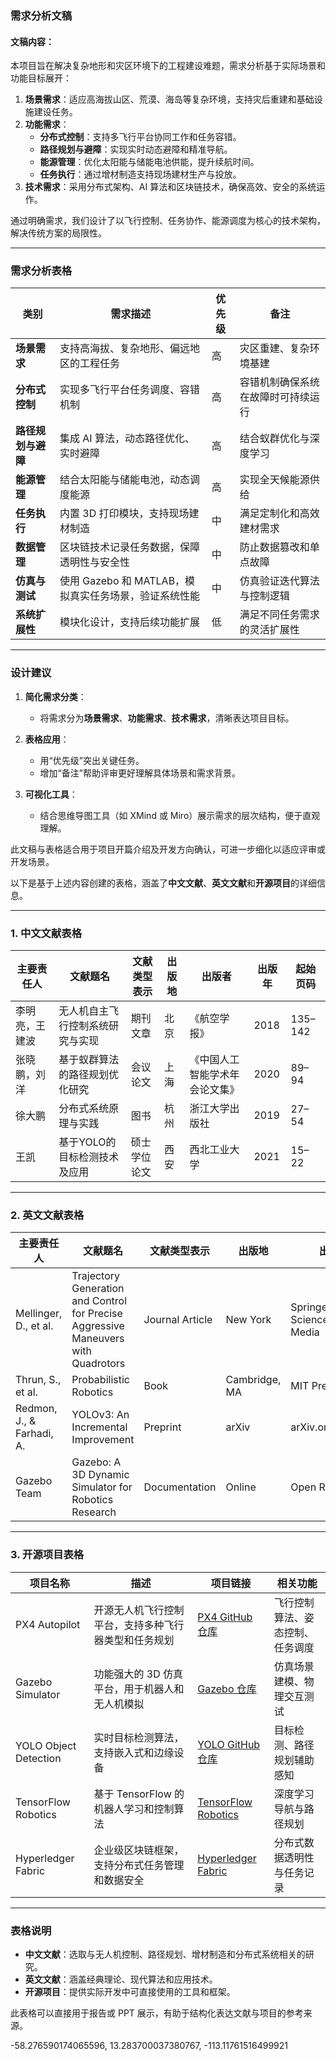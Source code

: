 ### **需求分析文稿**

#### **文稿内容：**

本项目旨在解决复杂地形和灾区环境下的工程建设难题，需求分析基于实际场景和功能目标展开：

1. **场景需求**：适应高海拔山区、荒漠、海岛等复杂环境，支持灾后重建和基础设施建设任务。
2. **功能需求**：
   - **分布式控制**：支持多飞行平台协同工作和任务容错。
   - **路径规划与避障**：实现实时动态避障和精准导航。
   - **能源管理**：优化太阳能与储能电池供能，提升续航时间。
   - **任务执行**：通过增材制造支持现场建材生产与投放。
3. **技术需求**：采用分布式架构、AI 算法和区块链技术，确保高效、安全的系统运作。

通过明确需求，我们设计了以飞行控制、任务协作、能源调度为核心的技术架构，解决传统方案的局限性。

---

### **需求分析表格**

| **类别**      | **需求描述**                           | **优先级** | **备注**            |
| ----------- | ---------------------------------- | ------- | ----------------- |
| **场景需求**    | 支持高海拔、复杂地形、偏远地区的工程任务               | 高       | 灾区重建、复杂环境基建       |
| **分布式控制**   | 实现多飞行平台任务调度、容错机制                   | 高       | 容错机制确保系统在故障时可持续运行 |
| **路径规划与避障** | 集成 AI 算法，动态路径优化、实时避障               | 高       | 结合蚁群优化与深度学习       |
| **能源管理**    | 结合太阳能与储能电池，动态调度能源                  | 高       | 实现全天候能源供给         |
| **任务执行**    | 内置 3D 打印模块，支持现场建材制造                | 中       | 满足定制化和高效建材需求      |
| **数据管理**    | 区块链技术记录任务数据，保障透明性与安全性              | 中       | 防止数据篡改和单点故障       |
| **仿真与测试**   | 使用 Gazebo 和 MATLAB，模拟真实任务场景，验证系统性能 | 中       | 仿真验证迭代算法与控制逻辑     |
| **系统扩展性**   | 模块化设计，支持后续功能扩展                     | 低       | 满足不同任务需求的灵活扩展性    |

---

### **设计建议**

1. **简化需求分类**：
   - 将需求分为**场景需求**、**功能需求**、**技术需求**，清晰表达项目目标。
   
2. **表格应用**：
   - 用“优先级”突出关键任务。
   - 增加“备注”帮助评审更好理解具体场景和需求背景。

3. **可视化工具**：
   - 结合思维导图工具（如 XMind 或 Miro）展示需求的层次结构，便于直观理解。

此文稿与表格适合用于项目开篇介绍及开发方向确认，可进一步细化以适应评审或开发场景。

以下是基于上述内容创建的表格，涵盖了**中文文献**、**英文文献**和**开源项目**的详细信息。

---

### **1. 中文文献表格**

| **主要责任人**  | **文献题名**                        | **文献类型表示** | **出版地** | **出版者**              | **出版年** | **起始页码** |
|----------------|------------------------------------|------------------|------------|-------------------------|------------|--------------|
| 李明亮，王建波  | 无人机自主飞行控制系统研究与实现     | 期刊文章         | 北京         | 《航空学报》            | 2018       | 135–142      |
| 张晓鹏，刘洋    | 基于蚁群算法的路径规划优化研究       | 会议论文         | 上海         | 《中国人工智能学术年会论文集》 | 2020       | 89–94        |
| 徐大鹏          | 分布式系统原理与实践               | 图书             | 杭州         | 浙江大学出版社          | 2019       | 27–54        |
| 王凯            | 基于YOLO的目标检测技术及应用       | 硕士学位论文     | 西安         | 西北工业大学            | 2021       | 15–22        |

---

### **2. 英文文献表格**

| **主要责任人**                 | **文献题名**                                                                           | **文献类型表示**      | **出版地**       | **出版者**                         | **出版年** |         |
| ------------------------- | ---------------------------------------------------------------------------------- | --------------- | ------------- | ------------------------------- | ------- | ------- |
| Mellinger, D., et al.     | Trajectory Generation and Control for Precise Aggressive Maneuvers with Quadrotors | Journal Article | New York      | Springer Science+Business Media | 2012    | 664–674 |
| Thrun, S., et al.         | Probabilistic Robotics                                                             | Book            | Cambridge, MA | MIT Press                       | 2005    | 67–112  |
| Redmon, J., & Farhadi, A. | YOLOv3: An Incremental Improvement                                                 | Preprint        | arXiv         | arXiv.org                       | 2018    | 1–12    |
| Gazebo Team               | Gazebo: A 3D Dynamic Simulator for Robotics Research                               | Documentation   | Online        | Open Robotics                   | 2021    | N/A     |

---

### **3. 开源项目表格**

| **项目名称**           | **描述**                                         | **项目链接**                                                | **相关功能**                      |
|-----------------------|-------------------------------------------------|-----------------------------------------------------------|-----------------------------------|
| PX4 Autopilot        | 开源无人机飞行控制平台，支持多种飞行器类型和任务规划 | [PX4 GitHub 仓库](https://github.com/PX4/PX4-Autopilot)    | 飞行控制算法、姿态控制、任务调度  |
| Gazebo Simulator      | 功能强大的 3D 仿真平台，用于机器人和无人机模拟     | [Gazebo 仓库](https://github.com/gazebosim/gz-sim)         | 仿真场景建模、物理交互测试        |
| YOLO Object Detection | 实时目标检测算法，支持嵌入式和边缘设备            | [YOLO GitHub 仓库](https://github.com/AlexeyAB/darknet)    | 目标检测、路径规划辅助感知        |
| TensorFlow Robotics   | 基于 TensorFlow 的机器人学习和控制算法             | [TensorFlow Robotics](https://github.com/tensorflow/agents)| 深度学习导航与路径规划            |
| Hyperledger Fabric    | 企业级区块链框架，支持分布式任务管理和数据安全      | [Hyperledger Fabric](https://github.com/hyperledger/fabric)| 分布式数据透明性与任务记录        |

---

### **表格说明**

- **中文文献**：选取与无人机控制、路径规划、增材制造和分布式系统相关的研究。
- **英文文献**：涵盖经典理论、现代算法和应用技术。
- **开源项目**：提供实际开发中可直接使用的工具和框架。

此表格可以直接用于报告或 PPT 展示，有助于结构化表达文献与项目的参考来源。

-58.276590174065596, 13.283700037380767, -113.11761516499921